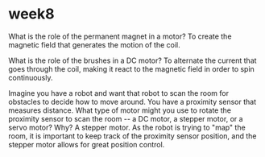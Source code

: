 # week8

What is the role of the permanent magnet in a motor?
To create the magnetic field that generates the motion of the coil.

What is the role of the brushes in a DC motor?
To alternate the current that goes through the coil, making it react to the magnetic field in order to spin continuously.

Imagine you have a robot and want that robot to scan the room for obstacles to decide how to move around. You have a proximity sensor that measures distance. What type of motor might you use to rotate the proximity sensor to scan the room -- a DC motor, a stepper motor, or a servo motor? Why?
A stepper motor. As the robot is trying to "map" the room, it is important to keep track of the proximity sensor position, and the stepper motor allows for great position control.
